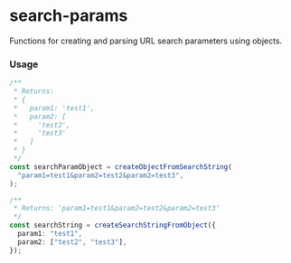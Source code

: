 # search-params

Functions for creating and parsing URL search parameters using objects.

### Usage

```ts
/**
 * Returns:
 * {
 *   param1: 'test1',
 *   param2: [
 *     'test2',
 *     'test3'
 *   ]
 * }
 */
const searchParamObject = createObjectFromSearchString(
  "param1=test1&param2=test2&param2=test3",
);

/**
 * Returns: 'param1=test1&param2=test2&param2=test3'
 */
const searchString = createSearchStringFromObject({
  param1: "test1",
  param2: ["test2", "test3"],
});
```
